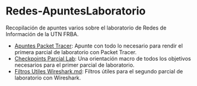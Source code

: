# Redes-ApuntesLaboratorio
Recopilación de apuntes varios sobre el laboratorio de Redes de Información de la UTN FRBA.

- [Apuntes Packet Tracer](Apuntes%20Packet%20Tracer.md): Apunte con todo lo necesario para rendir el primera parcial de laboratorio con Packet Tracer.
- [Checkpoints Parcial Lab](Checkpoints%20Parcial%20Lab.md): Una orientación macro de todos los objetivos necesarios para el primer parcial de laboratorio.
- [Filtros Utiles Wireshark.md](Filtros%20Utiles%20Wireshark.md): Filtros útiles para el segundo parcial de laboratorio con Wireshark.
